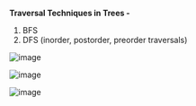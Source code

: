 **Traversal Techniques in Trees -**    
1. BFS  
2. DFS (inorder, postorder, preorder traversals)  
     
![image](https://github.com/user-attachments/assets/e757ee62-e72f-46b6-b2bf-acf96e8da466)  

  
![image](https://github.com/user-attachments/assets/7cfbd9f1-a16c-40e0-9fc4-c76c11290151)  

  
![image](https://github.com/user-attachments/assets/8ee523ab-fd02-4056-9d7b-6b9d24f8ae0b)  

  
